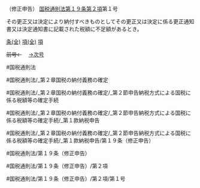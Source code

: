 （修正申告）
[国税通則法第１９条第２項](国税通則法＿＿＿＿＿第１９条第２項)第１号

その更正又は決定により納付すべきものとしてその更正又は決定に係る更正通知書又は決定通知書に記載された税額に不足額があるとき。

[条(全)](国税通則法＿＿＿＿＿第１９条_.md)    [項(全)](国税通則法＿＿＿＿＿第１９条第２項_.md)    [項](国税通則法＿＿＿＿＿第１９条第２項.md)

~~前号←~~　  [→次号](国税通則法＿＿＿＿＿第１９条第２項第２号.md)

#国税通則法

#国税通則法/_第２章国税の納付義務の確定

#国税通則法/_第２章国税の納付義務の確定/_第２節申告納税方式による国税に係る税額等の確定手続

#国税通則法/_第２章国税の納付義務の確定/_第２節申告納税方式による国税に係る税額等の確定手続/_第１款納税申告

#国税通則法/_第２章国税の納付義務の確定/_第２節申告納税方式による国税に係る税額等の確定手続/_第１款納税申告/第１９条（修正申告）

#国税通則法/第１９条（修正申告）

#国税通則法/第１９条（修正申告）/第２項

#国税通則法/第１９条（修正申告）/第２項/第１号

